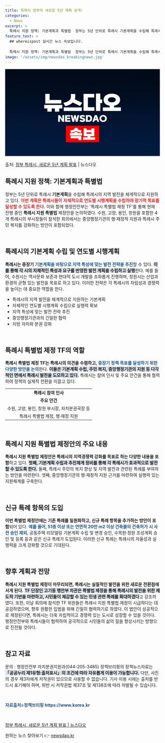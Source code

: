 ```yaml
---
title: 특례시 정부의 새로운 5년 계획 공개!
categories:
  - News
excerpt: >
  특례시 지원 정책: 기본계획과 특별법  정부는 5년 단위로 특례시 기본계획을 수립해 특례시의 지역 발전을 체…
feature_text: >
  ## whereispost 실시간 뉴스 속보입니다.

  특례시 지원 정책: 기본계획과 특별법  정부는 5년 단위로 특례시 기본계획을 수립해 특례시의 지역 발전을 체…
image: '/assets/img/newsdao_breakingnews.jpg'
---
```


![뉴스다오 속보](/assets/img/newsdao_breakingnews.jpg)

<p>출처: <a href="https://newsdao.kr/4880" rel="dofollow">정부 특례시, 새로운 5년 계획 발표</a> | 뉴스다오</p>

<h2 data-ke-size="size26">특례시 지원 정책: 기본계획과 특별법</h2>

<p data-ke-size="size16">정부는 5년 단위로 특례시 <b>기본계획</b>을 수립해 특례시의 지역 발전을 체계적으로 지원하고 있다. <b><span style="color: #ee2323;">이번 계획은 특례시들이 자체적으로 연도별 시행계획을 수립하여 장기적 목표를 달성할 수 있도록 한다.</span></b> 이와 함께 행정안전부는 '특례시 특별법 제정 TF'를 통해 현재 진행 중인 <b>특례시 지원 특별법</b> 제정안을 논의하였다. 수원, 고양, 용인, 창원을 포함한 4개 특례시의 부시장들이 참석한 회의에서는 중앙행정기관의 행·재정적 지원과 특례시 주민 복지를 강화하는 방안이 포함되었다.</p>

<p data-ke-size="size16">&nbsp;</p>

<h2 data-ke-size="size26">특례시의 기본계획 수립 및 연도별 시행계획</h2>

<p data-ke-size="size16"><b>특례시는 중장기 <span style="color: #1a5490;">기본계획을 바탕으로 지역 특성에 맞는 발전 전략을 추진</span></b>할 수 있다. <b><span style="background-color: #21538527;">이를 통해 각 시의 자체적인 특성과 요구를 반영한 발전 계획을 수립하고 실행</span></b>한다. 예를 들어, 수원시는 역사문화 보존과 현대적 도시 개발을 조화롭게 진행하며, 창원시는 산업과 환경의 균형 있는 발전을 목표로 하고 있다. 이러한 전략은 각 특례시의 자립성과 경쟁력을 높이는 데 중요한 역할을 한다.</p>

<ul>
<li>특례시의 지역 발전을 체계적으로 지원하는 기본계획</li>
<li>자체적인 연도별 시행계획 수립으로 실행력 확보</li>
<li>지역 특성에 맞는 발전 전략 추진</li>
<li>중앙행정기관과의 긴밀한 협력</li>
<li>지방 자치와 분권 강화</li>
</ul>

<p data-ke-size="size16">&nbsp;</p>

<h2 data-ke-size="size26">특례시 특별법 제정 TF의 역할</h2>

<p data-ke-size="size16"><b>특례시 특별법 제정 TF는 특례시의 의견을 수렴하고, <span style="color: #1a5490;">중장기 정책 목표를 달성하기 위한 다양한 방안을 논의</span></b>한다. <b><span style="background-color: #21538527;">이들은 기본계획 수립, 주민 복지, 중앙행정기관의 지원 등 다각적인 면에서 특례시 발전을 도모하고 있다.</span></b> 특례시는 참여 인사 및 주요 안건을 통해 협력하여 정책의 실제적 전환을 이끌고 있다.</p>

<table>
<tr>
<td style="text-align: center; height: 17px;"><b>특례시 참여 인사</b></td>
</tr>
<tr>
<td style="text-align: center; height: 17px;"><b>주요 안건</b></td>
</tr>
<tr>
<td style="text-align: center; height: 17px;">수원, 고양, 용인, 창원 부시장, 자치분권국장 등</td>
</tr>
<tr>
<td style="text-align: center; height: 17px;">특례시 특별법 제정, 행·재정 지원</td>
</tr>
</table>

<p data-ke-size="size16">&nbsp;</p>

<h2 data-ke-size="size26">특례시 지원 특별법 제정안의 주요 내용</h2>

<p data-ke-size="size16"><b>특례시 지원 특별법 제정안은 특례시의 지역경쟁력 강화를 목표로 하는 다양한 내용을 포함</b>하고 있다. <b><span style="background-color: #21538527;">첫째, 기본계획 수립과 추진체계 정비를 통해 각 특례시가 효과적으로 발전할 수 있도록 한다.</span></b> 둘째, 특례시 주민의 복지 향상 및 지역 발전과 관련된 특례를 부여하는 방안을 마련한다. 셋째, 중앙행정기관의 행·재정적 지원 근거를 마련하여 실행력 있는 지원체계를 구축한다.</p>

<p data-ke-size="size16">&nbsp;</p>

<h2 data-ke-size="size26">신규 특례 항목의 도입</h2>

<p data-ke-size="size16"><b>이번 특별법 제정안에는 기존 특례를 일원화하고, 신규 특례 항목을 추가하는 방안이 포함</b>되어 있다. <b><span style="color: #1a5490;">예를 들어, 51층 이상 또는 연면적 20만 m2 이상 건축물의 건축허가 시 사전 승인 제외</span></b>, 공동주택 리모델링 기본계획 수립 및 변경 승인, 수목원·정원 조성계획 승인 및 등록 등과 같은 신규 특례가 도입된다. 이러한 신규 특례는 특례시의 자율성과 실행력을 크게 강화할 것으로 기대된다.</p>

<p data-ke-size="size16">&nbsp;</p>

<h2 data-ke-size="size26">향후 계획과 전망</h2>

<p data-ke-size="size16"><b>특례시 지원 특별법 제정이 마무리되면, 특례시는 실질적인 발전을 위한 새로운 전환점에 서게 된다.</b> <b><span style="background-color: #21538527;">TF 단장인 고기동 행안부 차관은 특별법 제정을 통해 특례시의 발전을 위한 제도적 기반을 마련하고, 시민들이 체감할 수 있는 민생 관련 특례를 확대하겠다</span></b>고 강조하였다. 또한, 이날 회의에 참석한 TF 위원들은 특례시 지원 특별법 제정이 시급하다는 데 공감하였으며, 향후 원활한 입법을 위해 긴밀히 협력하기로 하였다. 이 법안이 성공적으로 제정된다면, 특례시는 더욱 자립적이고 경쟁력 있는 도시로 성장할 수 있을 것이다. 행정안전부와 특례시들이 협력하여 궁극적으로 시민들의 삶의 질을 향상시키는 방향으로 진전될 것이다.</p>

<p data-ke-size="size16">&nbsp;</p>

<h2 data-ke-size="size26">참고 자료</h2>

<p data-ke-size="size16">문의 : 행정안전부 자치분권지원과(044-205-3485) 정책브리핑의 정책뉴스자료는 <b><span style="background-color: #21538527;">「공공누리 제1유형:출처표시」의 조건에 따라 자유롭게 이용이 가능합니다.</span></b> 다만, 사진의 경우 제3자에게 저작권이 있으므로 사용할 수 없습니다. 기사 이용 시에는 출처를 반드시 표기해야 하며, 위반 시 저작권법 제37조 및 제138조에 따라 처벌될 수 있습니다.</p>

<p data-ke-size="size16">&nbsp;</p>

<p data-ke-size="size16"><b><span style="color: #1a5490;">자료출처=정책브리핑 https://www.korea.kr</span></b></p>

<p data-ke-size="size16">&nbsp;</p>

<p data-ke-size="size16"><a href="https://newsdao.kr/4880">정부 특례시, 새로운 5년 계획 발표 | 뉴스다오</a></p> 

원하는 뉴스 찾아보기 👉 <a href="https://newsdao.kr" rel="dofollow">newsdao.kr</a>


